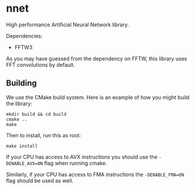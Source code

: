 nnet
====

High performance Artificial Neural Network library.

Dependencies:
* FFTW3

As you may have guessed from the dependency on FFTW, this library uses FFT convolutions by default.

Building
--------

We use the CMake build system. Here is an example of how you might build the library:

	mkdir build && cd build
	cmake ..
	make
	
Then to install, run this as root:

	make install

If your CPU has access to AVX instructions you should use the `-DENABLE_AVX=ON` flag when running cmake.

Similarly, if your CPU has access to FMA instructions the `-DENABLE_FMA=ON` flag should be used as well.
